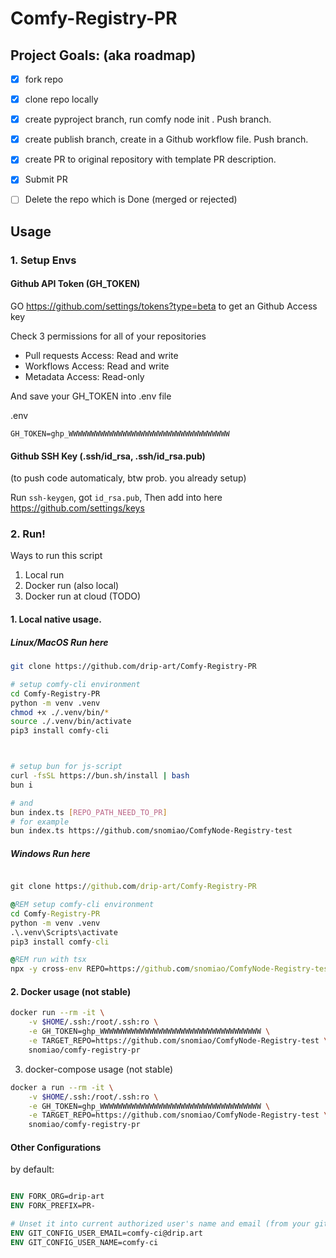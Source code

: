 # Comfy-Registry-PR


## Project Goals: (aka roadmap)

- [x] fork repo
- [x] clone repo locally
- [x] create pyproject branch, run comfy node init . Push branch.
- [x] create publish branch, create in a Github workflow file. Push branch.
- [x] create PR to original repository with template PR description.
- [x] Submit PR

- [ ] Delete the repo which is Done (merged or rejected)

## Usage

### 1. Setup Envs

#### Github API Token (GH_TOKEN)

GO https://github.com/settings/tokens?type=beta to get an Github Access key

Check 3 permissions for all of your repositories
- Pull requests Access: Read and write
- Workflows Access: Read and write
- Metadata Access: Read-only

And save your GH_TOKEN into .env file

.env

```
GH_TOKEN=ghp_WWWWWWWWWWWWWWWWWWWWWWWWWWWWWWWWWWWW
```

#### Github SSH Key (.ssh/id_rsa, .ssh/id_rsa.pub)

(to push code automaticaly, btw prob. you already setup)

Run `ssh-keygen`, got `id_rsa.pub`, Then add into here https://github.com/settings/keys

### 2. Run!

Ways to run this script

1. Local run
2. Docker run (also local)
3. Docker run at cloud (TODO)

#### 1. Local native usage.

##### Linux/MacOS Run here

```sh
git clone https://github.com/drip-art/Comfy-Registry-PR

# setup comfy-cli environment
cd Comfy-Registry-PR
python -m venv .venv
chmod +x ./.venv/bin/*
source ./.venv/bin/activate 
pip3 install comfy-cli



# setup bun for js-script
curl -fsSL https://bun.sh/install | bash
bun i

# and
bun index.ts [REPO_PATH_NEED_TO_PR]
# for example
bun index.ts https://github.com/snomiao/ComfyNode-Registry-test

```


##### Windows Run here

```bat

git clone https://github.com/drip-art/Comfy-Registry-PR

@REM setup comfy-cli environment
cd Comfy-Registry-PR
python -m venv .venv
.\.venv\Scripts\activate
pip3 install comfy-cli

@REM run with tsx
npx -y cross-env REPO=https://github.com/snomiao/ComfyNode-Registry-test npx -y tsx index.ts

```

#### 2. Docker usage (not stable)

```sh
docker run --rm -it \
    -v $HOME/.ssh:/root/.ssh:ro \
    -e GH_TOKEN=ghp_WWWWWWWWWWWWWWWWWWWWWWWWWWWWWWWWWWWW \
    -e TARGET_REPO=https://github.com/snomiao/ComfyNode-Registry-test \
    snomiao/comfy-registry-pr
```

3. docker-compose usage (not stable)

```sh
docker a run --rm -it \
    -v $HOME/.ssh:/root/.ssh:ro \
    -e GH_TOKEN=ghp_WWWWWWWWWWWWWWWWWWWWWWWWWWWWWWWWWWWW \
    -e TARGET_REPO=https://github.com/snomiao/ComfyNode-Registry-test \
    snomiao/comfy-registry-pr
```

#### Other Configurations

by default:

```dockerfile

ENV FORK_ORG=drip-art
ENV FORK_PREFIX=PR-

# Unset it into current authorized user's name and email (from your github api token).
ENV GIT_CONFIG_USER_EMAIL=comfy-ci@drip.art
ENV GIT_CONFIG_USER_NAME=comfy-ci
```
